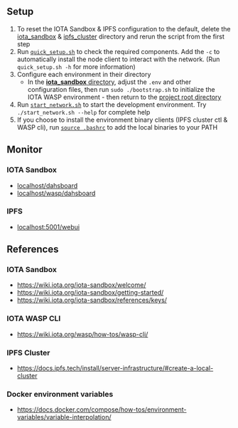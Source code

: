 ## Setup
1. To reset the IOTA Sandbox & IPFS configuration to the default, delete the [iota_sandbox](./iota_sandbox/) & [ipfs_cluster](./ipfs_cluster) directory and rerun the script from the first step
2. Run [`quick_setup.sh`](./quick_setup.sh) to check the required components. Add the `-c` to automatically install the node client to interact with the network. (Run `quick_setup.sh -h` for more information)
3. Configure each environment in their directory
    * In the [**iota_sandbox** directory](./iota_sandbox/), adjust the `.env` and other configuration files, then run `sudo ./bootstrap.sh` to initialize the IOTA WASP environment - then return to the [project root directory](./)
4. Run [`start_network.sh`](./start_network.sh) to start the development environment. Try `./start_network.sh --help` for complete help
5. If you choose to install the environment binary clients (IPFS cluster ctl & WASP cli), run [`source .bashrc`](./.bashrc) to add the local binaries to your PATH

## Monitor
### IOTA Sandbox
- [localhost/dahsboard](localhost/dahsboard)
- [localhost/wasp/dahsboard](localhost/wasp/dahsboard)

### IPFS
- [localhost:5001/webui](localhost:5001/webui)

## References
### IOTA Sandbox
* https://wiki.iota.org/iota-sandbox/welcome/
* https://wiki.iota.org/iota-sandbox/getting-started/
* https://wiki.iota.org/iota-sandbox/references/keys/

### IOTA WASP CLI
* https://wiki.iota.org/wasp/how-tos/wasp-cli/

### IPFS Cluster
* https://docs.ipfs.tech/install/server-infrastructure/#create-a-local-cluster

### Docker environment variables
* https://docs.docker.com/compose/how-tos/environment-variables/variable-interpolation/
